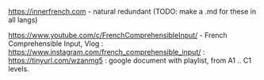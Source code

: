 
https://innerfrench.com - natural redundant (TODO: make a .md for these in all langs)

https://www.youtube.com/c/FrenchComprehensibleInput/ - French Comprehensible Input, Vlog
: https://www.instagram.com/french_comprehensible_input/
: https://tinyurl.com/wzanmg5 : google document with playlist, from A1 .. C1 levels.



